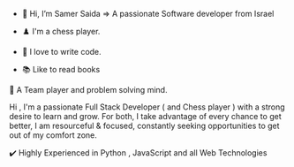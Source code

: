 - 👋 Hi, I’m Samer Saida => A passionate Software developer from Israel

- ♟️ I'm a chess player.
- 💪 I love to write code.
- 📚 Like to read books


🧪 A Team player and problem solving mind.

Hi , I'm a passionate Full Stack Developer ( and Chess player ) with a strong desire to learn and grow. For both, I take advantage of every chance to get better, I am resourceful & focused, constantly seeking opportunities to get out of my comfort zone.

✔️ Highly Experienced in Python , JavaScript and all Web Technologies
